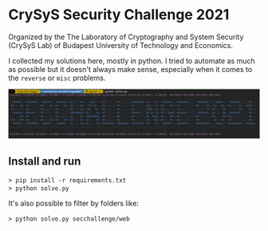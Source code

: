 # CrySyS Security Challenge 2021

Organized by the The Laboratory of Cryptography and System Security (CrySyS Lab) of 
Budapest University of Technology and Economics.

I collected my solutions here, mostly in python. I tried to automate as much as possible
but it doesn't always make sense, especially when it comes to the `reverse` or `misc` problems.

![](img.png)


## Install and run 

```
> pip install -r requirements.txt
> python solve.py
```

It's also possible to filter by folders like:

```
> python solve.py secchallenge/web
``` 
